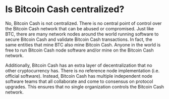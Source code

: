 # Is Bitcoin Cash centralized?


No, Bitcoin Cash is not centralized. There is no central point of control over the Bitcoin Cash network that can be abused or compromised. Just like BTC, there are many network nodes around the world running software to secure Bitcoin Cash and validate Bitcoin Cash transactions. In fact, the same entities that mine BTC also mine Bitcoin Cash. Anyone in the world is free to run Bitcoin Cash node software and/or mine on the Bitcoin Cash network. 

Additionally, Bitcoin Cash has an extra layer of decentralization that no other cryptocurrency has. There is no reference node implementation (i.e. official software). Instead, Bitcoin Cash has multiple independent node software teams that all collaborate and come to consensus on protocol upgrades. This ensures that no single organization controls the Bitcoin Cash network.